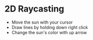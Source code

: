 # 2D Raycasting
- Move the sun with your cursor
- Draw lines by holding down right click
- Change the sun's color with up arrow 